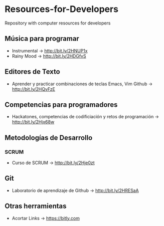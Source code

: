 # Resources-for-Developers
Repository with computer resources for developers

## Música para programar
* Instrumental -> http://bit.ly/2HNUP1x
* Rainy Mood -> http://bit.ly/2HDGfvS

## Editores de Texto
* Aprender y practicar combinaciones de teclas Emacs, Vim Github -> http://bit.ly/2HQvFzE

## Competencias para programadores
* Hackatones, competencias de codificiación y retos de programación -> http://bit.ly/2Hjx68w

## Metodologías de Desarrollo

### SCRUM
* Curso de SCRUM -> http://bit.ly/2Hje0zt

## Git
* Laboratorio de aprendizaje de Github -> http://bit.ly/2HRESaA

## Otras herramientas
* Acortar Links -> https://bitly.com
